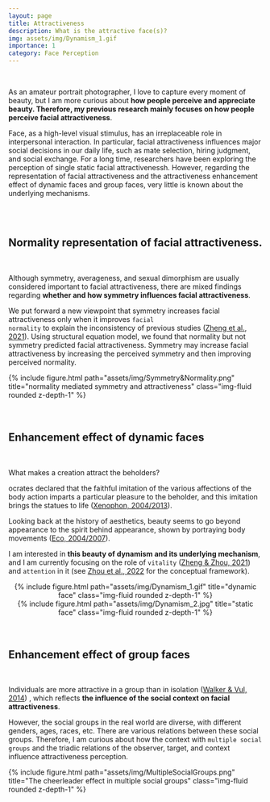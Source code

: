 ```yaml
---
layout: page
title: Attractiveness
description: What is the attractive face(s)?
img: assets/img/Dynamism_1.gif
importance: 1
category: Face Perception
---
```

<br>

As an amateur portrait photographer, I love to capture every moment of beauty, but I am more curious about <strong>how people perceive and appreciate beauty. Therefore, my previous research mainly focuses on how people perceive facial attractiveness</strong>.

Face, as a high-level visual stimulus, has an irreplaceable role in interpersonal interaction. In particular, facial attractiveness influences major social decisions in our daily life, such as mate selection, hiring judgment, and social exchange. For a long time, researchers have been exploring the perception of single static facial attractivenessh. However, regarding the representation of facial attractiveness and the attractiveness enhancement effect of dynamic faces and group faces, very little is known about the underlying mechanisms.

<br>
<br>

## Normality representation of facial attractiveness.

<br>

Although symmetry, averageness, and sexual dimorphism are usually considered important to facial attractiveness, there are mixed findings regarding <strong>whether and how symmetry influences facial attractiveness</strong>.

We put forward a new viewpoint that symmetry increases facial attractiveness only when it improves <code class="language-plaintext highlighter-rouge">facial normality</code> to explain the inconsistency of previous studies (<a href="https://doi.org/10.1016/j.actpsy.2021.103311" target="_blank">Zheng et al., 2021</a>). Using structural equation model, we found that normality but not symmetry predicted facial attractiveness. Symmetry may increase facial attractiveness by increasing the perceived symmetry and then improving perceived normality. 

<div class="row">
    <div class="col-sm mt-3 mt-md-2">
        {% include figure.html path="assets/img/Symmetry&Normality.png" title="normality mediated symmetry and attractiveness" class="img-fluid rounded z-depth-1" %}
    </div>
</div>

<br>
<br>

## Enhancement effect of dynamic faces

<br>

What makes a creation attract the beholders?

ocrates declared that the faithful imitation of the various affections of the body action imparts a particular pleasure to the beholder, and this imitation brings the statues to life (<a href="https://www.gutenberg.org/files/1177/1177-h/1177-h.htm" target="_blank">Xenophon, 2004/2013</a>).

Looking back at the history of aesthetics, beauty seems to go beyond appearance to the spirit behind appearance, shown by portraying body movements (<a href="https://zh.wikipedia.org/zh-cn/%E7%BE%8E%E7%9A%84%E6%AD%B7%E5%8F%B2" target="_blank">Eco, 2004/2007</a>).

I am interested in <strong>this beauty of dynamism and its underlying mechanism</strong>, and I am currently focusing on the role of <code class="language-plaintext highlighter-rouge">vitality</code> (<a href="https://doi.org/10.1167/jov.21.9.2361" target="_blank">Zheng & Zhou, 2021</a>) and <code class="language-plaintext highlighter-rouge">attention</code> in it (see <a href="https://doi.org/10.3724/SP.J.1042.2022.01429" target="_blank"> Zhou et al., 2022</a> for the conceptual framework).

<div class="row" align="center">
    <div class="col-sm mt-3 mt-md-2">
        {% include figure.html path="assets/img/Dynamism_1.gif" title="dynamic face" class="img-fluid rounded z-depth-1" %}
    </div>
    <div class="col-sm mt-3 mt-md-2">
        {% include figure.html path="assets/img/Dynamism_2.jpg" title="static face" class="img-fluid rounded z-depth-1" %}
    </div>
</div>

<br>
<br>

## Enhancement effect of group faces

<br>

Individuals are more attractive in a group than in isolation (<a href="https://doi.org/10.1177/0956797613497969" target="_blank">Walker & Vul, 2014</a>) , which reflects <strong>the influence of the social context on facial attractiveness</strong>. 

However, the social groups in the real world are diverse, with different genders, ages, races, etc. There are various relations between these social groups. Therefore, I am curious about how the context with <code class="language-plaintext highlighter-rouge">multiple social groups</code> and the triadic relations of the observer, target, and context influence attractiveness perception.

<div class="row">
    <div class="col-sm mt-3 mt-md-2">
        {% include figure.html path="assets/img/MultipleSocialGroups.png" title="The cheerleader effect in multiple social groups" class="img-fluid rounded z-depth-1" %}
    </div>
</div>

